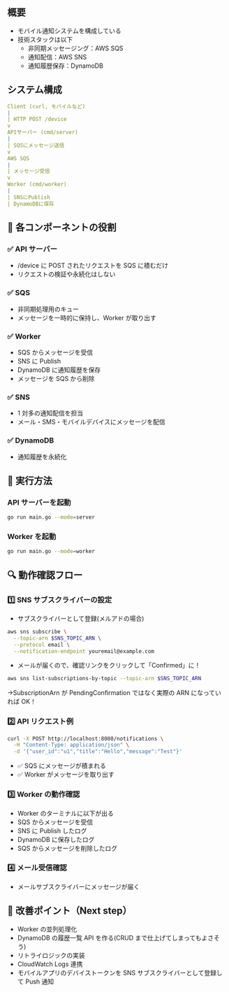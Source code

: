 ## 概要

- モバイル通知システムを構成している
- 技術スタックは以下
  - 非同期メッセージング：AWS SQS
  - 通知配信：AWS SNS
  - 通知履歴保存：DynamoDB

## システム構成

```yaml
Client (curl, モバイルなど)
|
| HTTP POST /device
v
APIサーバー (cmd/server)
|
| SQSにメッセージ送信
v
AWS SQS
|
| メッセージ受信
v
Worker (cmd/worker)
|
| SNSにPublish
| DynamoDBに保存
```

## 🎯 各コンポーネントの役割

### ✅ API サーバー

- /device に POST されたリクエストを SQS に積むだけ
- リクエストの検証や永続化はしない

### ✅ SQS

- 非同期処理用のキュー
- メッセージを一時的に保持し、Worker が取り出す

### ✅ Worker

- SQS からメッセージを受信
- SNS に Publish
- DynamoDB に通知履歴を保存
- メッセージを SQS から削除

### ✅ SNS

- 1 対多の通知配信を担当
- メール・SMS・モバイルデバイスにメッセージを配信

### ✅ DynamoDB

- 通知履歴を永続化

## 🚀 実行方法

### API サーバーを起動

```bash
go run main.go --mode=server
```

### Worker を起動

```bash
go run main.go --mode=worker
```

## 🔍 動作確認フロー

### 1️⃣ SNS サブスクライバーの設定

- サブスクライバーとして登録(メルアドの場合)

```bash
aws sns subscribe \
  --topic-arn $SNS_TOPIC_ARN \
  --protocol email \
  --notification-endpoint youremail@example.com
```

- メールが届くので、確認リンクをクリックして「Confirmed」に！

```bash
aws sns list-subscriptions-by-topic --topic-arn $SNS_TOPIC_ARN
```

→SubscriptionArn が PendingConfirmation ではなく実際の ARN になっていれば OK！

### 2️⃣ API リクエスト例

```bash
curl -X POST http://localhost:8080/notifications \
  -H "Content-Type: application/json" \
  -d '{"user_id":"u1","title":"Hello","message":"Test"}'
```

- ✅ SQS にメッセージが積まれる
- ✅ Worker がメッセージを取り出す

### 3️⃣ Worker の動作確認

- Worker のターミナルに以下が出る
- SQS からメッセージを受信
- SNS に Publish したログ
- DynamoDB に保存したログ
- SQS からメッセージを削除したログ

### 4️⃣ メール受信確認

- メールサブスクライバーにメッセージが届く

## 🎯 改善ポイント（Next step）

- Worker の並列処理化
- DynamoDB の履歴一覧 API を作る(CRUD まで仕上げてしまってもよさそう)
- リトライロジックの実装
- CloudWatch Logs 連携
- モバイルアプリのデバイストークンを SNS サブスクライバーとして登録して Push 通知
